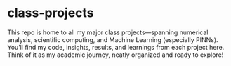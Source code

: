 # class-projects
This repo is home to all my major class projects—spanning numerical analysis, scientific computing, and Machine Learning (especially PINNs). You’ll find my code, insights, results, and learnings from each project here. Think of it as my academic journey, neatly organized and ready to explore!
